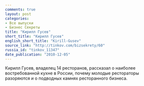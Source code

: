 ```yaml
---
comments: true
layout: post
categories:
- Все выпуски
- Бизнес Секреты
title: "Кирилл Гусев"
short_title: "Кирилл Гусев"
english_short_title: "Kirill-Gusev"
source_link: "http://tinkov.com/bizsekrety/60"
russia_id: "tinkov_11347"
date_publication: "2010-12-05"
---
```

Кирилл Гусев, владелец 14 ресторанов, рассказал о наиболее востребованной кухне в России, почему молодые рестораторы разоряются и о подводных камнях ресторанного бизнеса.
